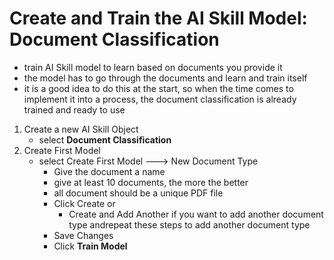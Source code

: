 # Create and Train the AI Skill Model: Document Classification
- train AI Skill model to learn based on documents you provide it
- the model has to go through the documents and learn and train itself
- it is a good idea to do this at the start, so when the time comes to implement it into a process, the document classification is already trained and ready to use
    
1. Create a new AI Skill Object
    - select **Document Classification**
2. Create First Model
    - select Create First Model ---> New Document Type
        - Give the document a name
        - give at least 10 documents, the more the better
        - all document should be a unique PDF file
        - Click Create or 
            - Create and Add Another if you want to add another document type andrepeat these steps to add another document type
        - Save Changes
        - Click **Train Model**
